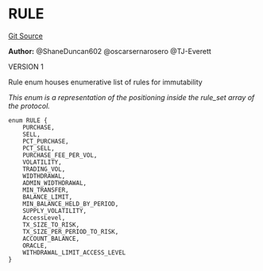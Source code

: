 # RULE
[Git Source](https://github.com/thrackle-io/rules-protocol/blob/d0344b27291308c442daefb74b46bb81740099e4/src/economic/ruleStorage/RuleCodeData.sol)

**Author:**
@ShaneDuncan602 @oscarsernarosero @TJ-Everett

VERSION 1

Rule enum houses enumerative list of rules for immutability

*This enum is a representation of the positioning inside the
rule_set array of the protocol.*


```solidity
enum RULE {
    PURCHASE,
    SELL,
    PCT_PURCHASE,
    PCT_SELL,
    PURCHASE_FEE_PER_VOL,
    VOLATILITY,
    TRADING_VOL,
    WIDTHDRAWAL,
    ADMIN_WIDTHDRAWAL,
    MIN_TRANSFER,
    BALANCE_LIMIT,
    MIN_BALANCE_HELD_BY_PERIOD,
    SUPPLY_VOLATILITY,
    AccessLevel,
    TX_SIZE_TO_RISK,
    TX_SIZE_PER_PERIOD_TO_RISK,
    ACCOUNT_BALANCE,
    ORACLE,
    WITHDRAWAL_LIMIT_ACCESS_LEVEL
}
```

